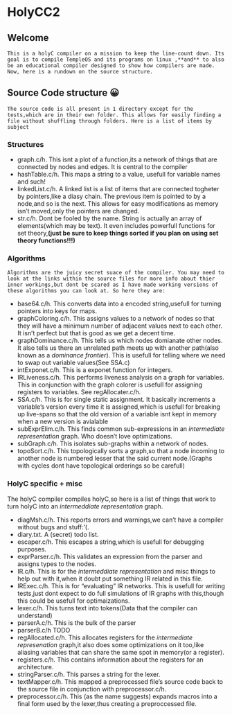 # HolyCC2
## Welcome
	This is a holyC compiler on a mission to keep the line-count down. Its goal is to compile TempleOS and its programs on linux ,**and** to also be an educational compiler designed to show how compilers are made. Now, here is a rundown on the source structure.

## Source Code structure 😀
	The source code is all present in 1 directory except for the tests,which are in their own folder. This allows for easily finding a file without shuffling through folders. Here is a list of items by subject

### Structures
 - graph.c/h. This isnt a plot of a function,its a network of things that are connected by nodes and edges. It is central to the compiler
 - hashTable.c/h. This maps a string to a value, usefull for variable names and such!
 - linkedList.c/h. A linked list is a list of items that are connected togheter by pointers,like a diasy chain. The previous item is pointed to by a node,and so is the next. This allows for easy modifications as memory isn’t moved,only the pointers are changed.
 - str.c/h. Dont be fooled by the name. String is actually an array of elements(which may be text). It even includes powerfull functions for set theory,**(just be sure to keep things sorted if you plan on using set theory functions!!!)**

### Algorithms
	Algorithms are the juicy secret suace of the compiler. You may need to look at the links within the source files for more info about thier inner workings,but dont be scared as I have made working versions of these algorithms you can look at. So here they are:
	
- base64.c/h. This converts data into a encoded string,usefull for turning pointers into keys for maps.
- graphColoring.c/h. This assigns values to a network of nodes so that they will have a minimum number of adjacent values next to each other. It isn’t perfect but that is good as we get a decent time.
- graphDominance.c/h. This tells us which nodes domianate other nodes. It also tells us there an unrelated path meets up with another path(also known as a _dominance frontier_). This is usefull for telling where we need to swap out variable values(See SSA.c)
- intExponet.c/h. This is a exponet function for integers.
- IRLiveness.c/h. This performs liveness analysis on a graph for variables. This in conjunction with the graph colorer is usefull for assigning registers to variables. See regAllocater.c/h. 
- SSA.c/h. This is for single static assignment. It basically increments a variable’s version every time it is assigned,which is usefull for breaking up live-spans so that the old version of a variable isnt kept in memory when a new version is avialable
- subExprElim.c/h. This finds common sub-expressions in an _intermediate representation_ graph. Who doesn’t love optimizations.
- subGraph.c/h. This isolates sub-graphs within a network of nodes.
- topoSort.c/h. This topologically sorts a graph,so that a node incoming to another node is numbered lesser that the said current node.(Graphs with cycles dont have topological orderings so be carefull)

### HolyC specific + misc
The holyC compiler compiles holyC,so here is a list of things that work to turn holyC into an _intermeddiate representation_ graph.
- diagMsh.c/h. This reports errors and warnings,we can’t have a compiler without bugs and stuff:’(.
- diary.txt. A (secret) todo list.
- escaper.c/h. This escapes a string,which is usefull for debugging purposes.
- exprParser.c/h. This validates an expression from the parser and assigns types to the nodes.
- IR.c/h. This is for the _intermeddiate representation_ and misc things to help out with it,when it doubt put something IR related in this file.
- IRExec.c/h. This is for “evaluating” IR networks. This is usefull for writing tests,just dont expect to do full simulations of IR graphs with this,though this could be usefull for optimaizations.
- lexer.c/h. This turns text into tokens(Data that the compiler can understand)
- parserA.c/h. This is the bulk of the parser
- parserB.c/h TODO
- regAllocated.c/h. This allocates registers for the _intermediate represenation_ graph,it also does some optimizations on it too,like aliasing variables that can share the same spot in memory(or a register).
- registers.c/h. This contains information about the registers for an architecture.
- stringParser.c/h. This parses a string for the lexer.
- textMapper.c/h. This mapped a preprocessed file’s source code back to the source file in conjunction with preprocessor.c/h.
- preprocessor.c/h. This (as the name suggests) expands macros into a final form used by the lexer,thus creating a preproccessed file. 